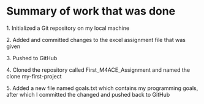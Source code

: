 # Summary of work that was done 

<p> 1. Initialized a Git repository on my local machine
<p> 2. Added and committed changes to the excel assignment file that was given
<p> 3. Pushed to GitHub
<p> 4. Cloned the repository called First_M4ACE_Assignment and named the clone my-first-project
<p> 5. Added a new file named goals.txt which contains my programming goals, after which I committed the changed and pushed back to GitHub
